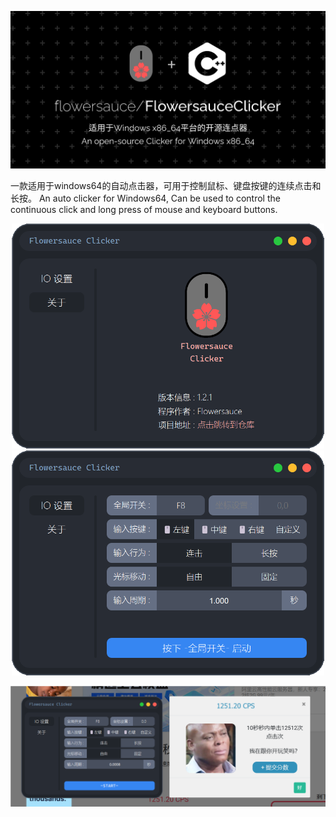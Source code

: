 <p align="center">
  <img src="assets/repository header image.png" alt="头图" style="width: 1000px;">
</p>  
一款适用于windows64的自动点击器，可用于控制鼠标、键盘按键的连续点击和长按。  
An auto clicker for Windows64, Can be used to control the continuous click and long press of mouse and keyboard buttons.  
<p align="center">
  <img src="assets/application preview A.png" alt="应用页面" style="width: 500px;"> 
  <img src="assets/application preview B.png" alt="关于页面" style="width: 500px;">
</p> 



![PAGE3](assets/test.png)

